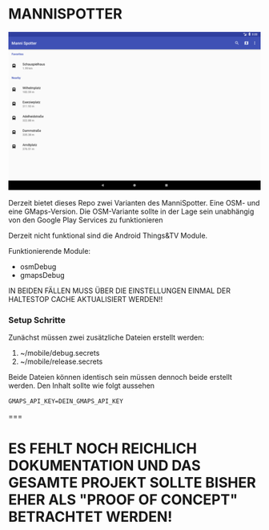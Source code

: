 # MANNISPOTTER

![Image of Main Menu](docs/screenshot_tablet_1.png)

Derzeit bietet dieses Repo zwei Varianten des ManniSpotter. Eine OSM- und eine GMaps-Version.
Die OSM-Variante sollte in der Lage sein unabhängig von den Google Play Services zu funktionieren

Derzeit nicht funktional sind die Android Things&TV Module.

Funktionierende Module:

- osmDebug
- gmapsDebug

IN BEIDEN FÄLLEN MUSS ÜBER DIE EINSTELLUNGEN EINMAL DER HALTESTOP CACHE AKTUALISIERT WERDEN!!

### Setup Schritte

Zunächst müssen zwei zusätzliche Dateien erstellt werden:

1. ~/mobile/debug.secrets
2. ~/mobile/release.secrets

Beide Dateien können identisch sein müssen dennoch beide erstellt werden. Den Inhalt sollte wie folgt aussehen

```
GMAPS_API_KEY=DEIN_GMAPS_API_KEY
```

===


# ES FEHLT NOCH REICHLICH DOKUMENTATION UND DAS GESAMTE PROJEKT SOLLTE BISHER EHER ALS "PROOF OF CONCEPT" BETRACHTET WERDEN!
